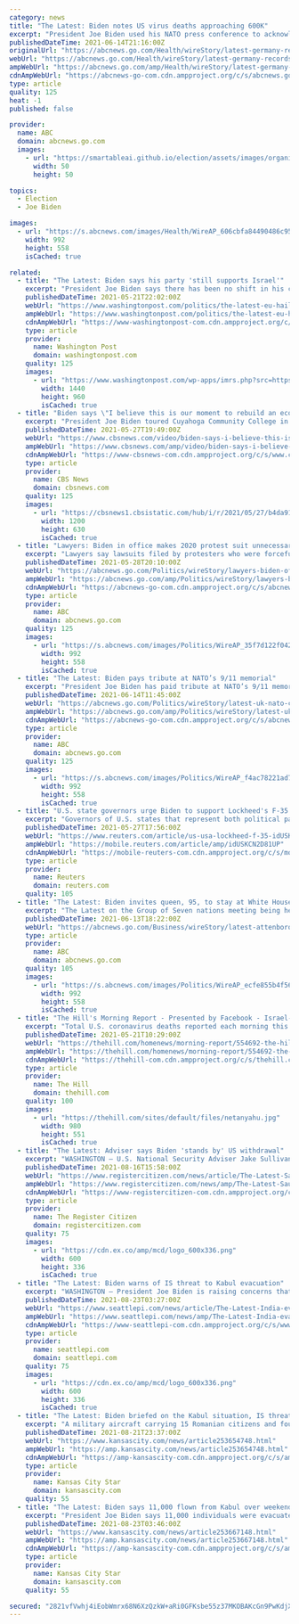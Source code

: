 ```yaml
---
category: news
title: "The Latest: Biden notes US virus deaths approaching 600K"
excerpt: "President Joe Biden used his NATO press conference to acknowledge the approaching grim milestone of 600,000 Americans dead from the coronavirus pandemic and to urge more Americans to get vaccinated"
publishedDateTime: 2021-06-14T21:16:00Z
originalUrl: "https://abcnews.go.com/Health/wireStory/latest-germany-records-fewest-virus-cases-months-78261940"
webUrl: "https://abcnews.go.com/Health/wireStory/latest-germany-records-fewest-virus-cases-months-78261940"
ampWebUrl: "https://abcnews.go.com/amp/Health/wireStory/latest-germany-records-fewest-virus-cases-months-78261940"
cdnAmpWebUrl: "https://abcnews-go-com.cdn.ampproject.org/c/s/abcnews.go.com/amp/Health/wireStory/latest-germany-records-fewest-virus-cases-months-78261940"
type: article
quality: 125
heat: -1
published: false

provider:
  name: ABC
  domain: abcnews.go.com
  images:
    - url: "https://smartableai.github.io/election/assets/images/organizations/abcnews.go.com-50x50.jpg"
      width: 50
      height: 50

topics:
  - Election
  - Joe Biden

images:
  - url: "https://s.abcnews.com/images/Health/WireAP_606cbfa84490486c95b5acda2009f50b_16x9_992.jpg"
    width: 992
    height: 558
    isCached: true

related:
  - title: "The Latest: Biden says his party 'still supports Israel'"
    excerpt: "President Joe Biden says there has been no shift in his commitment to Israel’s security, but insisted a two-state solution that includes a state for Palestinians remains “the only answer” to that conf"
    publishedDateTime: 2021-05-21T22:02:00Z
    webUrl: "https://www.washingtonpost.com/politics/the-latest-eu-hails-gaza-cease-fire-calls-for-peace-talks/2021/05/21/12fb6d5c-ba17-11eb-bc4a-62849cf6cca9_story.html"
    ampWebUrl: "https://www.washingtonpost.com/politics/the-latest-eu-hails-gaza-cease-fire-calls-for-peace-talks/2021/05/21/12fb6d5c-ba17-11eb-bc4a-62849cf6cca9_story.html?outputType=amp"
    cdnAmpWebUrl: "https://www-washingtonpost-com.cdn.ampproject.org/c/s/www.washingtonpost.com/politics/the-latest-eu-hails-gaza-cease-fire-calls-for-peace-talks/2021/05/21/12fb6d5c-ba17-11eb-bc4a-62849cf6cca9_story.html?outputType=amp"
    type: article
    provider:
      name: Washington Post
      domain: washingtonpost.com
    quality: 125
    images:
      - url: "https://www.washingtonpost.com/wp-apps/imrs.php?src=https://arc-anglerfish-washpost-prod-washpost.s3.amazonaws.com/public/KTHNPHV2Q4I6XPCKMKCJZ5WMVE.jpg&w=1440"
        width: 1440
        height: 960
        isCached: true
  - title: "Biden says \"I believe this is our moment to rebuild an economy\""
    excerpt: "President Joe Biden toured Cuyahoga Community College in Cleveland on Thursday and touted his economic recovery plans. \"Wall Street did not build this country,\" the president said. \"The middle class built this country."
    publishedDateTime: 2021-05-27T19:49:00Z
    webUrl: "https://www.cbsnews.com/video/biden-says-i-believe-this-is-our-moment-to-rebuild-an-economy/"
    ampWebUrl: "https://www.cbsnews.com/amp/video/biden-says-i-believe-this-is-our-moment-to-rebuild-an-economy/"
    cdnAmpWebUrl: "https://www-cbsnews-com.cdn.ampproject.org/c/s/www.cbsnews.com/amp/video/biden-says-i-believe-this-is-our-moment-to-rebuild-an-economy/"
    type: article
    provider:
      name: CBS News
      domain: cbsnews.com
    quality: 125
    images:
      - url: "https://cbsnews1.cbsistatic.com/hub/i/r/2021/05/27/b4da91f6-0a24-4833-98d4-5172e63eafc2/thumbnail/1200x630/85340a156461e968b9635e5794d705e5/cbsn-fusion-biden-says-i-believe-this-is-our-moment-to-rebuild-an-economy-thumbnail-724455-640x360.jpg"
        width: 1200
        height: 630
        isCached: true
  - title: "Lawyers: Biden in office makes 2020 protest suit unnecessary"
    excerpt: "Lawyers say lawsuits filed by protesters who were forcefully removed from a park near the White House before a photo op by former President Donald Trump should be dismissed"
    publishedDateTime: 2021-05-28T20:10:00Z
    webUrl: "https://abcnews.go.com/Politics/wireStory/lawyers-biden-office-makes-2020-protest-suit-unnecessary-77969542"
    ampWebUrl: "https://abcnews.go.com/amp/Politics/wireStory/lawyers-biden-office-makes-2020-protest-suit-unnecessary-77969542"
    cdnAmpWebUrl: "https://abcnews-go-com.cdn.ampproject.org/c/s/abcnews.go.com/amp/Politics/wireStory/lawyers-biden-office-makes-2020-protest-suit-unnecessary-77969542"
    type: article
    provider:
      name: ABC
      domain: abcnews.go.com
    quality: 125
    images:
      - url: "https://s.abcnews.com/images/Politics/WireAP_35f7d122f04244f582f753f9a7d005ba_16x9_992.jpg"
        width: 992
        height: 558
        isCached: true
  - title: "The Latest: Biden pays tribute at NATO’s 9/11 memorial"
    excerpt: "President Joe Biden has paid tribute at NATO’s 9/11 memorial as he wraps up his meeting with members of the military alliance"
    publishedDateTime: 2021-06-14T11:45:00Z
    webUrl: "https://abcnews.go.com/Politics/wireStory/latest-uk-nato-china-rival-russia-78263126"
    ampWebUrl: "https://abcnews.go.com/amp/Politics/wireStory/latest-uk-nato-china-rival-russia-78263126"
    cdnAmpWebUrl: "https://abcnews-go-com.cdn.ampproject.org/c/s/abcnews.go.com/amp/Politics/wireStory/latest-uk-nato-china-rival-russia-78263126"
    type: article
    provider:
      name: ABC
      domain: abcnews.go.com
    quality: 125
    images:
      - url: "https://s.abcnews.com/images/Politics/WireAP_f4ac78221ad745bd88c0755101e44a82_16x9_992.jpg"
        width: 992
        height: 558
        isCached: true
  - title: "U.S. state governors urge Biden to support Lockheed's F-35 jet"
    excerpt: "Governors of U.S. states that represent both political parties have written letters to President Joe Biden supporting the purchase of F-35 jets made by Lockheed Martin Co."
    publishedDateTime: 2021-05-27T17:56:00Z
    webUrl: "https://www.reuters.com/article/us-usa-lockheed-f-35-idUSKCN2D81UP"
    ampWebUrl: "https://mobile.reuters.com/article/amp/idUSKCN2D81UP"
    cdnAmpWebUrl: "https://mobile-reuters-com.cdn.ampproject.org/c/s/mobile.reuters.com/article/amp/idUSKCN2D81UP"
    type: article
    provider:
      name: Reuters
      domain: reuters.com
    quality: 105
  - title: "The Latest: Biden invites queen, 95, to stay at White House"
    excerpt: "The Latest on the Group of Seven nations meeting being held in England: WINDSOR, England - U.S. President Joe Biden says he has invited Queen Elizabeth II to stay at the White House. Biden and his wife,"
    publishedDateTime: 2021-06-13T18:22:00Z
    webUrl: "https://abcnews.go.com/Business/wireStory/latest-attenborough-speed-climate-action-78249177"
    type: article
    provider:
      name: ABC
      domain: abcnews.go.com
    quality: 105
    images:
      - url: "https://s.abcnews.com/images/Politics/WireAP_ecfe855b4f5640439bfb1312a12ee4d5_16x9_992.jpg"
        width: 992
        height: 558
        isCached: true
  - title: "The Hill's Morning Report - Presented by Facebook - Israel-Hamas cease-fire underway; Biden praises 'unconditional' truce"
    excerpt: "Total U.S. coronavirus deaths reported each morning this week: Monday, 585,970; Tuesday, 586,359; Wednesday, 587,219; Thursday, 587,874. Friday, 588,539. A cease-fire took effect between Israel and Hamas hours after Israeli Prime Minister Benjamin Netanyahu ’s Security Cabinet approved a unilateral halt to an 11-day military operation in the Gaza Strip."
    publishedDateTime: 2021-05-21T10:29:00Z
    webUrl: "https://thehill.com/homenews/morning-report/554692-the-hills-morning-report"
    ampWebUrl: "https://thehill.com/homenews/morning-report/554692-the-hills-morning-report?amp"
    cdnAmpWebUrl: "https://thehill-com.cdn.ampproject.org/c/s/thehill.com/homenews/morning-report/554692-the-hills-morning-report?amp"
    type: article
    provider:
      name: The Hill
      domain: thehill.com
    quality: 100
    images:
      - url: "https://thehill.com/sites/default/files/netanyahu.jpg"
        width: 980
        height: 551
        isCached: true
  - title: "The Latest: Adviser says Biden 'stands by' US withdrawal"
    excerpt: "WASHINGTON — U.S. National Security Adviser Jake Sullivan says the failure of the Afghan military is to blame for the Taliban’s swift takeover of Afghanistan. Sullivan said Monday that President Joe Biden didn’t want the U."
    publishedDateTime: 2021-08-16T15:58:00Z
    webUrl: "https://www.registercitizen.com/news/article/The-Latest-Saudi-embassy-evacuated-N-Zealand-16389151.php"
    ampWebUrl: "https://www.registercitizen.com/news/amp/The-Latest-Saudi-embassy-evacuated-N-Zealand-16389151.php"
    cdnAmpWebUrl: "https://www-registercitizen-com.cdn.ampproject.org/c/s/www.registercitizen.com/news/amp/The-Latest-Saudi-embassy-evacuated-N-Zealand-16389151.php"
    type: article
    provider:
      name: The Register Citizen
      domain: registercitizen.com
    quality: 75
    images:
      - url: "https://cdn.ex.co/amp/mcd/logo_600x336.png"
        width: 600
        height: 336
        isCached: true
  - title: "The Latest: Biden warns of IS threat to Kabul evacuation"
    excerpt: "WASHINGTON — President Joe Biden is raising concerns that the Islamic State poses a threat as American troops seek to evacuate thousands of U.S. citizens and Afghan allies from Afghanistan. Biden in remarks at the White House on Sunday noted that the terror group is a “sworn enemy of the Taliban” and said that the longer U."
    publishedDateTime: 2021-08-23T03:27:00Z
    webUrl: "https://www.seattlepi.com/news/article/The-Latest-India-evacuates-168-people-on-flight-16403441.php"
    ampWebUrl: "https://www.seattlepi.com/news/amp/The-Latest-India-evacuates-168-people-on-flight-16403441.php"
    cdnAmpWebUrl: "https://www-seattlepi-com.cdn.ampproject.org/c/s/www.seattlepi.com/news/amp/The-Latest-India-evacuates-168-people-on-flight-16403441.php"
    type: article
    provider:
      name: seattlepi.com
      domain: seattlepi.com
    quality: 75
    images:
      - url: "https://cdn.ex.co/amp/mcd/logo_600x336.png"
        width: 600
        height: 336
        isCached: true
  - title: "The Latest: Biden briefed on the Kabul situation, IS threat"
    excerpt: "A military aircraft carrying 15 Romanian citizens and four Bulgarians who were initially evacuated from Kabul to Islamabad has landed safely in Romania."
    publishedDateTime: 2021-08-21T23:37:00Z
    webUrl: "https://www.kansascity.com/news/article253654748.html"
    ampWebUrl: "https://amp.kansascity.com/news/article253654748.html"
    cdnAmpWebUrl: "https://amp-kansascity-com.cdn.ampproject.org/c/s/amp.kansascity.com/news/article253654748.html"
    type: article
    provider:
      name: Kansas City Star
      domain: kansascity.com
    quality: 55
  - title: "The Latest: Biden says 11,000 flown from Kabul over weekend"
    excerpt: "President Joe Biden says 11,000 individuals were evacuated from Kabul over the weekend and he remains committed to assisting all Americans who want to leave Afghanistan get out."
    publishedDateTime: 2021-08-23T03:46:00Z
    webUrl: "https://www.kansascity.com/news/article253667148.html"
    ampWebUrl: "https://amp.kansascity.com/news/article253667148.html"
    cdnAmpWebUrl: "https://amp-kansascity-com.cdn.ampproject.org/c/s/amp.kansascity.com/news/article253667148.html"
    type: article
    provider:
      name: Kansas City Star
      domain: kansascity.com
    quality: 55

secured: "2821vfVwhj4iEobWmrx68N6XzQzkW+aRi0GFKsbe55z37MKOBAKcGn9PwKdjXdEAZwfgFd8G05qv//0xaYD+9wQNnkz7uoxyVFrkhEsKfvUsE79OTAt8gJcP9NeBtdn2U5rKWQljv8x71C4OuazhnhDaFCtgwe6pSIrmI1yyD4iqtIJrJ2BVaUL5TzgYj1N2EXEKGZ7WnGaWn0RwmCib5kK+gqVZSwN38+3ncRDk2Je9AyFNehwP3q/kz/go8LjoGLw+gNPeizqfVGMOB5ObN13wGEVoYHoyHIYWnsEMTHPKI0lFSKUDV38KZbWIbBTfb4FK+MzRhIUDLUE9XseYq6ReBn802GrLD/L+m0Qs8fA=;q98VOf9xWl3OAViVTCZZ6w=="
---
```



